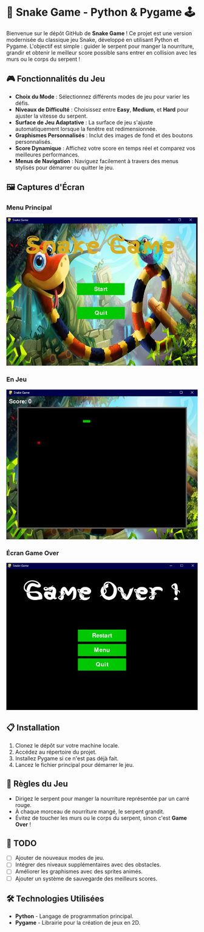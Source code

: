 # 🐍 Snake Game - Python & Pygame 🕹️

Bienvenue sur le dépôt GitHub de **Snake Game** ! Ce projet est une version modernisée du classique jeu Snake, développé en utilisant Python et Pygame. L'objectif est simple : guider le serpent pour manger la nourriture, grandir et obtenir le meilleur score possible sans entrer en collision avec les murs ou le corps du serpent !

## 🎮 Fonctionnalités du Jeu

- **Choix du Mode** : Sélectionnez différents modes de jeu pour varier les défis.
- **Niveaux de Difficulté** : Choisissez entre **Easy**, **Medium**, et **Hard** pour ajuster la vitesse du serpent.
- **Surface de Jeu Adaptative** : La surface de jeu s'ajuste automatiquement lorsque la fenêtre est redimensionnée.
- **Graphismes Personnalisés** : Inclut des images de fond et des boutons personnalisés.
- **Score Dynamique** : Affichez votre score en temps réel et comparez vos meilleures performances.
- **Menus de Navigation** : Naviguez facilement à travers des menus stylisés pour démarrer ou quitter le jeu.

## 🖼️ Captures d'Écran

### Menu Principal
![Menu Principal](ScreenShot/ScreenShot_menu.png)

### En Jeu  
![En Jeu](ScreenShot/ScreenShot_play.png)

### Écran Game Over
![Game Over](ScreenShot/ScreenShot_GameOver.png)

## 📋 Installation

1. Clonez le dépôt sur votre machine locale.
2. Accédez au répertoire du projet.
3. Installez Pygame si ce n'est pas déjà fait.
4. Lancez le fichier principal pour démarrer le jeu.

## 📜 Règles du Jeu

- Dirigez le serpent pour manger la nourriture représentée par un carré rouge.
- À chaque morceau de nourriture mangé, le serpent grandit.
- Évitez de toucher les murs ou le corps du serpent, sinon c'est **Game Over** !

## 📝 TODO

- [ ] Ajouter de nouveaux modes de jeu.
- [ ] Intégrer des niveaux supplémentaires avec des obstacles.
- [ ] Améliorer les graphismes avec des sprites animés.
- [ ] Ajouter un système de sauvegarde des meilleurs scores.

## 🛠️ Technologies Utilisées

- **Python** - Langage de programmation principal.
- **Pygame** - Librairie pour la création de jeux en 2D.